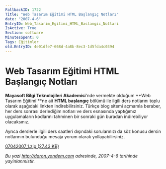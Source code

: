 ```yaml
---
FallbackID: 1722
Title: "Web Tasarım Eğitimi HTML Başlangıç Notları"
date: "2007-4-6"
EntryID: Web_Tasarim_Egitimi_HTML_Baslangic_Notlari
IsActive: True
Section: software
MinutesSpent: 0
Tags: Eğitimler
old.EntryID: 4e01dfe7-668d-4a8b-8ec3-1d5fda4c0394
---
```

# Web Tasarım Eğitimi HTML Başlangıç Notları
**Mayasoft Bilgi Teknolojileri Akademisi**'nde vermekte olduğum **Web
Tasarım Eğitimi'**ne ait **HTML başlangıç** bölümü ile ilgili ders
notlarını toplu olarak aşağıdaki linkten indirebilirsiniz. Türkçe blog
sitemi açmamla beraber, her ders sonrası derlediğim notları ve ders
esnasında yaptığımız uygulamaların kodlarını tahminen bir sonraki gün
buradan indirebiliyor olacaksınız.

Ayrıca derslerle ilgili ders saatleri dışındaki sorularınızı da söz
konusu dersin notlarının bulunduğu mesaja yorum olarak
yollayabilirsiniz.

[07042007_1.zip (27.43
KB)](media/Web_Tasarim_Egitimi_HTML_Baslangic_Notlari/07042007_1.zip)



*Bu yazi http://daron.yondem.com adresinde, 2007-4-6 tarihinde yayinlanmistir.*
